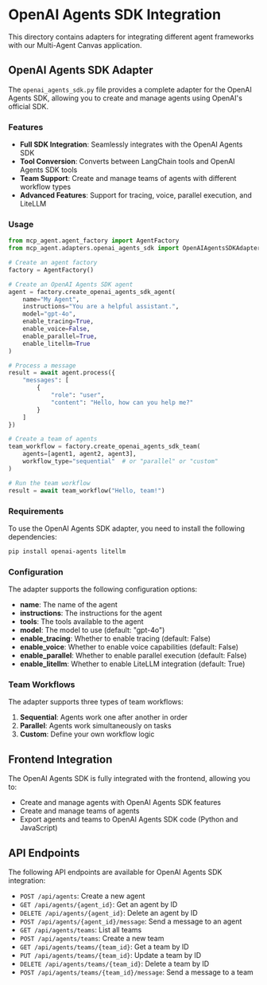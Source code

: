 # OpenAI Agents SDK Integration

This directory contains adapters for integrating different agent frameworks with our Multi-Agent Canvas application.

## OpenAI Agents SDK Adapter

The `openai_agents_sdk.py` file provides a complete adapter for the OpenAI Agents SDK, allowing you to create and manage agents using OpenAI's official SDK.

### Features

- **Full SDK Integration**: Seamlessly integrates with the OpenAI Agents SDK
- **Tool Conversion**: Converts between LangChain tools and OpenAI Agents SDK tools
- **Team Support**: Create and manage teams of agents with different workflow types
- **Advanced Features**: Support for tracing, voice, parallel execution, and LiteLLM

### Usage

```python
from mcp_agent.agent_factory import AgentFactory
from mcp_agent.adapters.openai_agents_sdk import OpenAIAgentsSDKAdapter

# Create an agent factory
factory = AgentFactory()

# Create an OpenAI Agents SDK agent
agent = factory.create_openai_agents_sdk_agent(
    name="My Agent",
    instructions="You are a helpful assistant.",
    model="gpt-4o",
    enable_tracing=True,
    enable_voice=False,
    enable_parallel=True,
    enable_litellm=True
)

# Process a message
result = await agent.process({
    "messages": [
        {
            "role": "user",
            "content": "Hello, how can you help me?"
        }
    ]
})

# Create a team of agents
team_workflow = factory.create_openai_agents_sdk_team(
    agents=[agent1, agent2, agent3],
    workflow_type="sequential"  # or "parallel" or "custom"
)

# Run the team workflow
result = await team_workflow("Hello, team!")
```

### Requirements

To use the OpenAI Agents SDK adapter, you need to install the following dependencies:

```bash
pip install openai-agents litellm
```

### Configuration

The adapter supports the following configuration options:

- **name**: The name of the agent
- **instructions**: The instructions for the agent
- **tools**: The tools available to the agent
- **model**: The model to use (default: "gpt-4o")
- **enable_tracing**: Whether to enable tracing (default: False)
- **enable_voice**: Whether to enable voice capabilities (default: False)
- **enable_parallel**: Whether to enable parallel execution (default: False)
- **enable_litellm**: Whether to enable LiteLLM integration (default: True)

### Team Workflows

The adapter supports three types of team workflows:

1. **Sequential**: Agents work one after another in order
2. **Parallel**: Agents work simultaneously on tasks
3. **Custom**: Define your own workflow logic

## Frontend Integration

The OpenAI Agents SDK is fully integrated with the frontend, allowing you to:

- Create and manage agents with OpenAI Agents SDK features
- Create and manage teams of agents
- Export agents and teams to OpenAI Agents SDK code (Python and JavaScript)

## API Endpoints

The following API endpoints are available for OpenAI Agents SDK integration:

- `POST /api/agents`: Create a new agent
- `GET /api/agents/{agent_id}`: Get an agent by ID
- `DELETE /api/agents/{agent_id}`: Delete an agent by ID
- `POST /api/agents/{agent_id}/message`: Send a message to an agent
- `GET /api/agents/teams`: List all teams
- `POST /api/agents/teams`: Create a new team
- `GET /api/agents/teams/{team_id}`: Get a team by ID
- `PUT /api/agents/teams/{team_id}`: Update a team by ID
- `DELETE /api/agents/teams/{team_id}`: Delete a team by ID
- `POST /api/agents/teams/{team_id}/message`: Send a message to a team
